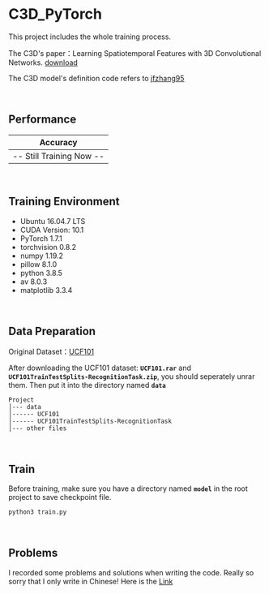 # C3D_PyTorch
This project includes the whole training process.

The C3D's paper：Learning Spatiotemporal Features with 3D Convolutional Networks. [download](https://arxiv.org/pdf/1412.0767.pdf)

The C3D model's definition code refers to [jfzhang95](https://github.com/jfzhang95/pytorch-video-recognition/blob/master/network/C3D_model.py)

&nbsp;


## Performance
Accuracy     | 
:-----------:|
-- Still Training Now --  |

&nbsp;


## Training Environment
+ Ubuntu 16.04.7 LTS
+ CUDA Version: 10.1
+ PyTorch 1.7.1
+ torchvision 0.8.2
+ numpy 1.19.2
+ pillow 8.1.0
+ python 3.8.5
+ av 8.0.3
+ matplotlib 3.3.4

&nbsp;

## Data Preparation
Original Dataset：[UCF101](https://www.crcv.ucf.edu/data/UCF101.php)

After downloading the UCF101 dataset: **`UCF101.rar`** and **`UCF101TrainTestSplits-RecognitionTask.zip`**, you should seperately unrar them. Then put it into the directory named **`data`**
```
Project
│--- data
│------ UCF101
│------ UCF101TrainTestSplits-RecognitionTask
│--- other files
```

&nbsp;

## Train
Before training, make sure you have a directory named **`model`** in the root project to save checkpoint file.
```python
python3 train.py
```
&nbsp;

## Problems
I recorded some problems and solutions when writing the code. Really so sorry that I only write in Chinese! 
Here is the [Link](https://blog.csdn.net/qq_36627158/article/details/113914626)
